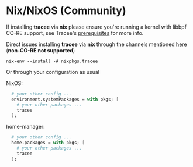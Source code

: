 # Nix/NixOS (Community)

If installing **tracee** via **nix** please ensure you're running a kernel with
libbpf CO-RE support, see Tracee's [prerequisites] for more info.

[prerequisites]: ../../installing/prerequisites.md

Direct issues installing **tracee** via **nix** through the channels mentioned
[here](https://nixos.wiki/wiki/Support) (**non-CO-RE not supported**)

`nix-env --install -A nixpkgs.tracee`

Or through your configuration as usual

NixOS:

```nix
  # your other config ...
  environment.systemPackages = with pkgs; [
    # your other packages ...
    tracee
  ];
```

home-manager:

```nix
  # your other config ...
  home.packages = with pkgs; [
    # your other packages ...
    tracee
  ];
```

